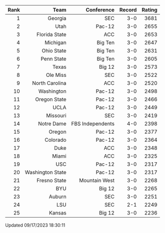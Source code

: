 | Rank  | Team                 | Conference           | Record   | Rating |
| ---:  | ---:                 | ---:                 | ---:     | ---:   |
| 1     | Georgia              | SEC                  | 3-0      | 3681   |
| 2     | Utah                 | Pac-12               | 3-0      | 2655   |
| 3     | Florida State        | ACC                  | 3-0      | 2653   |
| 4     | Michigan             | Big Ten              | 3-0      | 2647   |
| 5     | Ohio State           | Big Ten              | 3-0      | 2631   |
| 6     | Penn State           | Big Ten              | 3-0      | 2605   |
| 7     | Texas                | Big 12               | 3-0      | 2573   |
| 8     | Ole Miss             | SEC                  | 3-0      | 2522   |
| 9     | North Carolina       | ACC                  | 3-0      | 2520   |
| 10    | Washington           | Pac-12               | 3-0      | 2498   |
| 11    | Oregon State         | Pac-12               | 3-0      | 2466   |
| 12    | UCLA                 | Pac-12               | 3-0      | 2449   |
| 13    | Missouri             | SEC                  | 3-0      | 2419   |
| 14    | Notre Dame           | FBS Independents     | 4-0      | 2398   |
| 15    | Oregon               | Pac-12               | 3-0      | 2377   |
| 16    | Colorado             | Pac-12               | 3-0      | 2364   |
| 17    | Duke                 | ACC                  | 3-0      | 2348   |
| 18    | Miami                | ACC                  | 3-0      | 2325   |
| 19    | USC                  | Pac-12               | 3-0      | 2317   |
| 20    | Washington State     | Pac-12               | 3-0      | 2317   |
| 21    | Fresno State         | Mountain West        | 3-0      | 2268   |
| 22    | BYU                  | Big 12               | 3-0      | 2265   |
| 23    | Auburn               | SEC                  | 3-0      | 2251   |
| 24    | LSU                  | SEC                  | 2-1      | 2249   |
| 25    | Kansas               | Big 12               | 3-0      | 2236   |

Updated 09/17/2023 18:30:11
